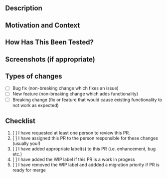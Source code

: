 <!--- Provide a general summary of your changes in the Title above -->

## Description
<!--- Describe your changes in detail -->

## Motivation and Context
<!--- Why is this change required? What problem does it solve? -->
<!--- Link to associated pivotal bug/feature ticket. -->

## How Has This Been Tested?
<!--- Please describe in detail how you tested your changes. -->
<!--- Include details of your testing environment, tests ran to see how -->
<!--- your change affects other areas of the code, etc. -->

## Screenshots (if appropriate)

## Types of changes

- [ ] Bug fix (non-breaking change which fixes an issue)
- [ ] New feature (non-breaking change which adds functionality)
- [ ] Breaking change (fix or feature that would cause existing functionality to not work as expected)

## Checklist

1. [ ] I have requested at least one person to review this PR.
2. [ ] I have assigned this PR to the person responsible for these changes (usually you!)
3. [ ] I have added appropriate label(s) to this PR (i.e. enhancement, bug etc.)
4. [ ] I have added the WIP label if this PR is a work in progess
5. [ ] I have removed the WIP label and addded a migration priority if PR is ready for merge
